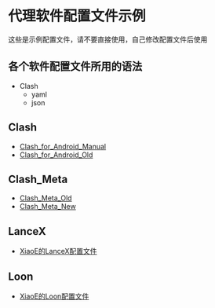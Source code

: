 # 代理软件配置文件示例
这些是示例配置文件，请不要直接使用，自己修改配置文件后使用
## 各个软件配置文件所用的语法
- Clash
  - yaml
  - json
## Clash
- [Clash_for_Android_Manual](https://raw.githubusercontent.com/LaolunsiG/XiaoE-PCR/main/Config_File/Clash/Clash_for_Android_Manual.yml)
- [Clash_for_Android_Old](https://raw.githubusercontent.com/LaolunsiG/XiaoE-PCR/main/Config_File/Clash/Clash_for_Android_Old.yml)
## Clash_Meta
- [Clash_Meta_Old](https://raw.githubusercontent.com/LaolunsiG/XiaoE-PCR/main/Config_File/Clash_Meta/Clash_Meta_Old.yaml)
- [Clash_Meta_New](https://raw.githubusercontent.com/LaolunsiG/XiaoE-PCR/main/Config_File/Clash_Meta/Clash_Meta_New.yaml)
## LanceX
- [XiaoE的LanceX配置文件](https://raw.githubusercontent.com/LaolunsiG/XiaoE-PCR/main/Config_File/LanceX/XiaoE%E7%9A%84LanceX%E9%85%8D%E7%BD%AE%E6%96%87%E4%BB%B6.conf)
## Loon
- [XiaoE的Loon配置文件](https://raw.githubusercontent.com/LaolunsiG/XiaoE-PCR/main/Config_File/Loon/XiaoE%E7%9A%84Loon%E9%85%8D%E7%BD%AE%E6%96%87%E4%BB%B6.conf)
